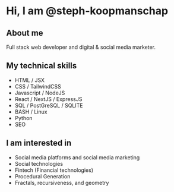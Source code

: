 # Hi, I am @steph-koopmanschap

## About me

Full stack web developer and digital & social media marketer.

## My technical skills

- HTML / JSX
- CSS / TailwindCSS
- Javascript / NodeJS
- React / NextJS / ExpressJS
- SQL / PostGreSQL / SQLITE
- BASH / Linux
- Python
- SEO

## I am interested in

- Social media platforms and social media marketing
- Social technologies
- Fintech (Financial technologies)
- Procedural Generation
- Fractals, recursiveness, and geometry
